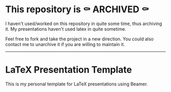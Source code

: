# This repository is ⚰️ ARCHIVED ⚰️

I haven't used/worked on this repository in quite some time, thus archiving it. My presentations haven't used latex in quite sometime.

Feel free to fork and take the project in a new direction. You could also contact me to unarchive it if you are willing to maintain it.

-----

# LaTeX Presentation Template

This is my personal template for LaTeX presentations using Beamer.
